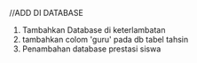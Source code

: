 //ADD DI DATABASE

1.  Tambahkan Database di keterlambatan
2.  tambahkan colom 'guru' pada db tabel tahsin
3.  Penambahan database prestasi siswa
